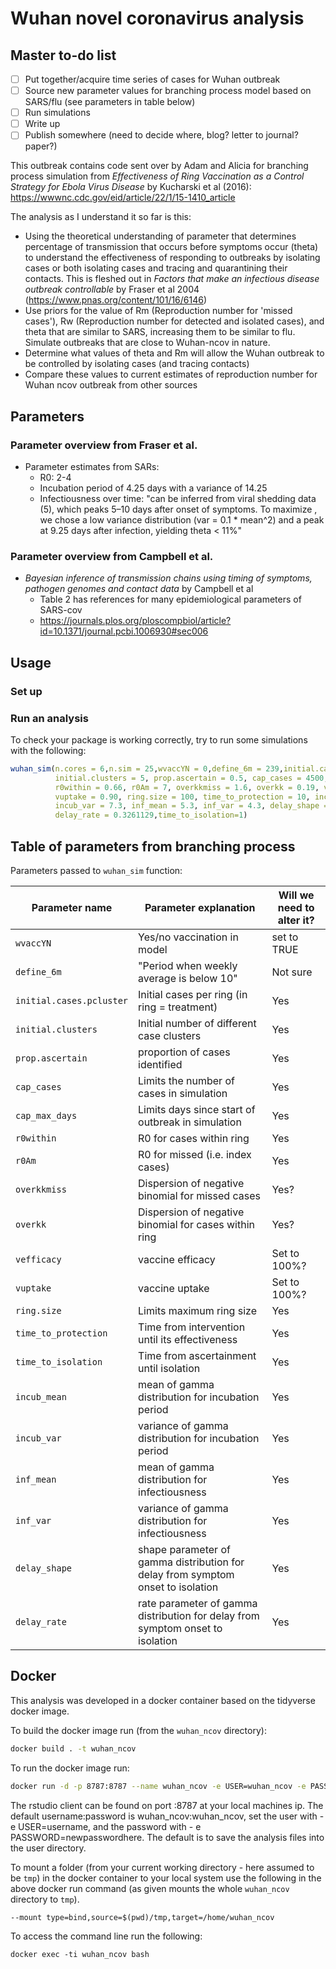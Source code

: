 # Wuhan novel coronavirus analysis

## Master to-do list
- [ ] Put together/acquire time series of cases for Wuhan outbreak
- [ ] Source new parameter values for branching process model based on SARS/flu (see parameters in table below)
- [ ] Run simulations
- [ ] Write up
- [ ] Publish somewhere (need to decide where, blog? letter to journal? paper?)

This outbreak contains code sent over by Adam and Alicia for branching process simulation from *Effectiveness of Ring Vaccination as a Control Strategy for Ebola Virus Disease* by Kucharski et al (2016):
https://wwwnc.cdc.gov/eid/article/22/1/15-1410_article

The analysis as I understand it so far is this:
* Using the theoretical understanding of parameter that determines percentage of transmission that occurs before symptoms occur (theta) to understand the effectiveness of responding to outbreaks by isolating cases or both isolating cases and tracing and quarantining their contacts. This is fleshed out in *Factors that make an infectious disease outbreak controllable* by Fraser et al 2004 (https://www.pnas.org/content/101/16/6146)
* Use priors for the value of Rm (Reproduction number for 'missed cases'), Rw (Reproduction number for detected and isolated cases), and theta that are similar to SARS, increasing them to be similar to flu. Simulate outbreaks that are close to Wuhan-ncov in nature.
* Determine what values of theta and Rm will allow the Wuhan outbreak to be controlled by isolating cases (and tracing contacts) 
* Compare these values to current estimates of reproduction number for Wuhan ncov outbreak from other sources


## Parameters

### Parameter overview from Fraser et al. 

* Parameter estimates from SARs: 
	* R0: 2-4
	* Incubation period of 4.25 days with a variance of 14.25
	* Infectiousness over time: "can be inferred from viral shedding data (5), which peaks 5–10 days after onset of symptoms. To maximize , we chose a low variance distribution (var = 0.1 * mean^2) and a peak at 9.25 days after infection, yielding theta < 11%"

### Parameter overview from Campbell et al.

* *Bayesian inference of transmission chains using timing of symptoms, pathogen genomes and contact data* by Campbell et al
	* Table 2 has references for many epidemiological parameters of SARS-cov
	* https://journals.plos.org/ploscompbiol/article?id=10.1371/journal.pcbi.1006930#sec006
	
## Usage

### Set up



### Run an analysis

To check your package is working correctly, try to run some simulations with the following:

```r
wuhan_sim(n.cores = 6,n.sim = 25,wvaccYN = 0,define_6m = 239,initial.cases.pcluster = 1,
          initial.clusters = 5, prop.ascertain = 0.5, cap_cases = 4500, cap_max_days = 350,
          r0within = 0.66, r0Am = 7, overkkmiss = 1.6, overkk = 0.19, vefficacy = 0.975,
          vuptake = 0.90, ring.size = 100, time_to_protection = 10, incub_mean = 9.1, 
          incub_var = 7.3, inf_mean = 5.3, inf_var = 4.3, delay_shape = 2.4114166, 
          delay_rate = 0.3261129,time_to_isolation=1)
```


## Table of parameters from branching process

Parameters passed to `wuhan_sim` function:

| Parameter name | Parameter explanation | Will we need to alter it? |
| -------------- | --------------------- | ------------------------- |
| `wvaccYN` | Yes/no vaccination in model | set to TRUE |
| `define_6m` | "Period when weekly average is below 10" | Not sure |
| `initial.cases.pcluster` | Initial cases per ring (in ring = treatment) | Yes |
| `initial.clusters` | Initial number of different case clusters | Yes |
| `prop.ascertain` | proportion of cases identified | Yes |
| `cap_cases` | Limits the number of cases in simulation | Yes |
| `cap_max_days` | Limits days since start of outbreak in simulation | Yes |
| `r0within` | R0 for cases within ring | Yes |
| `r0Am` | R0 for missed (i.e. index cases) | Yes |
| `overkkmiss` | Dispersion of negative binomial for missed cases | Yes? |
| `overkk` | Dispersion of negative binomial for cases within ring | Yes? |
| `vefficacy` | vaccine efficacy | Set to 100%? |
| `vuptake` | vaccine uptake | Set to 100%? |
| `ring.size` | Limits maximum ring size | Yes |
| `time_to_protection` | Time from intervention until its effectiveness | Yes |
| `time_to_isolation` | Time from ascertainment until isolation | Yes |
| `incub_mean` | mean of gamma distribution for incubation period | Yes |
| `incub_var` | variance of gamma distribution for incubation period | Yes |
| `inf_mean` | mean of gamma distribution for infectiousness | Yes |
| `inf_var` | variance of gamma distribution for infectiousness | Yes |
| `delay_shape` | shape parameter of gamma distribution for delay from symptom onset to isolation | Yes |
| `delay_rate` | rate parameter of gamma distribution for delay from symptom onset to isolation | Yes |

## Docker 

This analysis was developed in a docker container based on the tidyverse docker image. 

To build the docker image run (from the `wuhan_ncov` directory):

```bash
docker build . -t wuhan_ncov
```

To run the docker image run:

```bash
docker run -d -p 8787:8787 --name wuhan_ncov -e USER=wuhan_ncov -e PASSWORD=wuhan_ncov wuhan_ncov
```

The rstudio client can be found on port :8787 at your local machines ip. The default username:password is wuhan_ncov:wuhan_ncov, set the user with -e USER=username, and the password with - e PASSWORD=newpasswordhere. The default is to save the analysis files into the user directory.

To mount a folder (from your current working directory - here assumed to be `tmp`) in the docker container to your local system use the following in the above docker run command (as given mounts the whole `wuhan_ncov` directory to `tmp`).

```{bash, eval = FALSE}
--mount type=bind,source=$(pwd)/tmp,target=/home/wuhan_ncov
```

To access the command line run the following:

```{bash, eval = FALSE}
docker exec -ti wuhan_ncov bash
```

